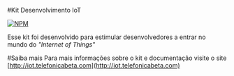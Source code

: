 #Kit Desenvolvimento IoT

[![NPM](https://nodei.co/npm/kit-iot.png?downloads=true)](https://nodei.co/npm/kit-iot/)

Esse kit foi desenvolvido para estimular desenvolvedores a entrar no mundo do *"Internet of Things"*

#Saiba mais
Para mais informações sobre o kit e documentação visite o site [http://iot.telefonicabeta.com](http://iot.telefonicabeta.com)
